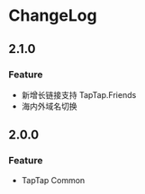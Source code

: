 # ChangeLog

## 2.1.0

### Feature

* 新增长链接支持 TapTap.Friends
* 海内外域名切换

## 2.0.0

### Feature

* TapTap Common